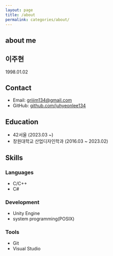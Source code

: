 ```yaml
---
layout: page
title: /about
permalink: categories/about/
---
```


## about me
## 이주현
1998.01.02

## Contact
- Email: <griiim134@gmail.com>
- GitHub: [github.com/juhyeonlee134](https://github.com/juhyeonlee134)

## Education
- 42서울 (2023.03 ~)
- 창원대학교 산업디자인학과 (2016.03 ~ 2023.02)

## Skills
### Languages
- C/C++
- C#

### Development
- Unity Engine
- system programming(POSIX)

### Tools
- Git
- Visual Studio